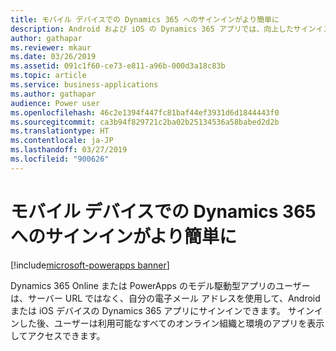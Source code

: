 ```yaml
---
title: モバイル デバイスでの Dynamics 365 へのサインインがより簡単に
description: Android および iOS の Dynamics 365 アプリでは、向上したサインイン エクスペリエンスがサポートされています
author: gathapar
ms.reviewer: mkaur
ms.date: 03/26/2019
ms.assetid: 091c1f60-ce73-e811-a96b-000d3a18c83b
ms.topic: article
ms.service: business-applications
ms.author: gathapar
audience: Power user
ms.openlocfilehash: 46c2e1394f447fc81baf44ef3931d6d1844443f0
ms.sourcegitcommit: ca3b94f829721c2ba02b25134536a58babed2d2b
ms.translationtype: HT
ms.contentlocale: ja-JP
ms.lasthandoff: 03/27/2019
ms.locfileid: "900626"
---
```

# <a name="sign-in-more-easily-to-dynamics-365-on-a-mobile-device"></a>モバイル デバイスでの Dynamics 365 へのサインインがより簡単に


[!include[microsoft-powerapps banner](../includes/microsoft-powerapps.md)]

Dynamics 365 Online または PowerApps のモデル駆動型アプリのユーザーは、サーバー URL ではなく、自分の電子メール アドレスを使用して、Android または iOS デバイスの Dynamics 365 アプリにサインインできます。 サインインした後、ユーザーは利用可能なすべてのオンライン組織と環境のアプリを表示してアクセスできます。
